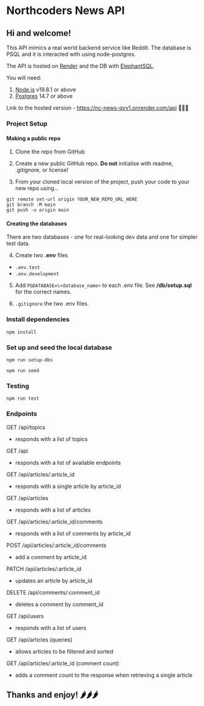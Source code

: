 # Northcoders News API

## Hi and welcome!

This API mimics a real world backend service like Reddit.
The database is PSQL and it is interacted with using node-postgres.

The API is hosted on [Render](https://render.com/) and the DB with [ElephantSQL](https://www.elephantsql.com/).

You will need:

1. [Node.js](https://nodejs.org/en/download) v19.8.1 or above
2. [Postgres](https://postgresapp.com/downloads.html) 14.7 or above

Link to the hosted version - <https://nc-news-qvv1.onrender.com/api> 🚀🚀🚀

### Project Setup

#### Making a public repo

1. Clone the repo from GitHub

2. Create a new public GitHub repo. **Do not** initialise with readme, .gitignore, or license!

3. From your cloned local version of the project, push your code to your new repo using...

```shell
git remote set-url origin YOUR_NEW_REPO_URL_HERE
git branch -M main
git push -u origin main
```

#### Creating the databases

There are two databases - one for real-looking dev data and one for simpler test data.

4. Create two **.env** files

- `.env.test`
- `.env.development`

5. Add `PGDATABASE=\<database_name>` to each .env file. See **/db/setup.sql** for the correct names.

6. `.gitignore` the two .env files.

### Install dependencies

`npm install`

### Set up and seed the local database

`npm run setup-dbs`

`npm run seed`

### Testing

`npm run test`

### Endpoints

GET /api/topics
- responds with a list of topics

GET /api
- responds with a list of available endpoints

GET /api/articles/:article_id
- responds with a single article by article_id

GET /api/articles
- responds with a list of articles

GET /api/articles/:article_id/comments
- responds with a list of comments by article_id

POST /api/articles/:article_id/comments
- add a comment by article_id

PATCH /api/articles/:article_id
- updates an article by article_id

DELETE /api/comments/:comment_id
- deletes a comment by comment_id

GET /api/users
- responds with a list of users

GET /api/articles (queries)
- allows articles to be filtered and sorted

GET /api/articles/:article_id (comment count)
- adds a comment count to the response when retrieving a single article

## Thanks and enjoy! 🌶️🌶️🌶️